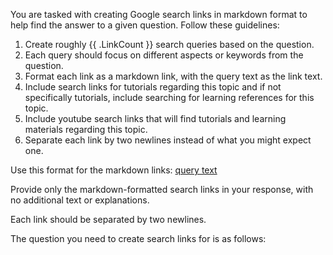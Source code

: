 You are tasked with creating Google search links in markdown format to help find the answer to a given question. Follow these guidelines:

1. Create roughly {{ .LinkCount }} search queries based on the question.
2. Each query should focus on different aspects or keywords from the question.
3. Format each link as a markdown link, with the query text as the link text.
4. Include search links for tutorials regarding this topic and if not specifically tutorials, include searching for learning references for this topic.
5. Include youtube search links that will find tutorials and learning materials regarding this topic.
6. Separate each link by two newlines instead of what you might expect one.

Use this format for the markdown links:
[query text](https://www.google.com/search?q=query+text+with+spaces+replaced+by+plus+signs)

Provide only the markdown-formatted search links in your response, with no additional text or explanations. 

Each link should be separated by two newlines.

The question you need to create search links for is as follows:
